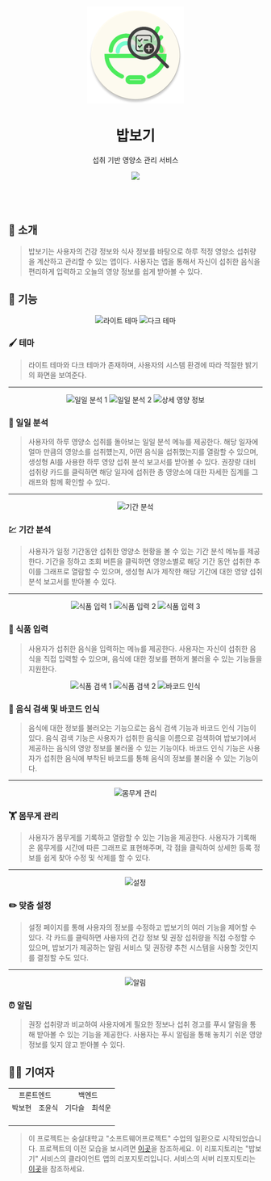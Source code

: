 <div align=center>
  <img src="https://raw.githubusercontent.com/CHOYUNSIG/babbogi/main/app/src/main/res/mipmap-xxxhdpi/ic_launcher_round.webp" alt="아이콘"/><br>
  <h1>밥보기</h1>
  <p>섭취 기반 영양소 관리 서비스</p>
  <img src="https://shields.io/badge/숭실대학교_2024_소프트웨어_공모전-Silver_Award-AAAACC.svg?&style=for-the-badge&logoColor=white"/><br>
</div>

<br>
<br>
<br>

<h2>📝 소개</h2>
<blockquote>
  밥보기는 사용자의 건강 정보와 식사 정보를 바탕으로 하루 적정 영양소 섭취량을 계산하고 관리할 수 있는 앱이다. 사용자는 앱을 통해서 자신이 섭취한 음식을 편리하게 입력하고 오늘의 영양 정보를 쉽게 받아볼 수 있다.
</blockquote>

<h2>🍎 기능</h2>
<div align=center>
  <img src="https://github.com/user-attachments/assets/7ca475d8-b913-431b-b025-9d86def286ad" width=30% alt="라이트 테마"/>
  <img src="https://github.com/user-attachments/assets/8d3ea4d6-8a14-4a10-9a53-3891661a9604" width=30% alt="다크 테마"/>
</div>
<h3>🖌️ 테마</h3>
<blockquote>
  <p>라이트 테마와 다크 테마가 존재하며, 사용자의 시스템 환경에 따라 적절한 밝기의 화면을 보여준다.</p>
</blockquote>
<hr>
<div align=center>
  <img src="https://github.com/user-attachments/assets/4f5374f3-ffa4-4ca8-b1ae-61e8c5d4a681" width=30% alt="일일 분석 1"/>
  <img src="https://github.com/user-attachments/assets/932c773e-f573-4545-9703-d6a7d3476e88" width=30% alt="일일 분석 2"/>
  <img src="https://github.com/user-attachments/assets/d2b76c44-68fa-48a9-ad4c-4938a28a7373" width=30% alt="상세 영양 정보"/>
</div>
<h3>📆 일일 분석</h3>
<blockquote>
  <p>사용자의 하루 영양소 섭취를 돌아보는 일일 분석 메뉴를 제공한다. 해당 일자에 얼마 만큼의 영양소를 섭취헀는지, 어떤 음식을 섭취했는지를 열람할 수 있으며, 생성형 AI를 사용한 하루 영양 섭취 분석 보고서를 받아볼 수 있다. 권장량 대비 섭취량 카드를 클릭하면 해당 일자에 섭취한 총 영양소에 대한 자세한 집계를 그래프와 함께 확인할 수 있다.</p>
</blockquote>
<hr>
<div align=center>
  <img src="https://github.com/user-attachments/assets/e615cf1e-c13f-46e2-938d-65f12dc4d62b" width=30% alt="기간 분석"/>
</div>
<h3>💹 기간 분석</h3>
<blockquote>
  <p>사용자가 일정 기간동안 섭취한 영양소 현황을 볼 수 있는 기간 분석 메뉴를 제공한다. 기간을 정하고 조회 버튼을 클릭하면 영양소별로 해당 기간 동안 섭취한 추이를 그래프로 열람할 수 있으며, 생성형 AI가 제작한 해당 기간에 대한 영양 섭취 분석 보고서를 받아볼 수 있다.</p>
</blockquote>
<hr>
<div align=center>
  <img src="https://github.com/user-attachments/assets/8524331f-2ee2-456f-8acd-dcbc15b741e7" width=30% alt="식품 입력 1"/>
  <img src="https://github.com/user-attachments/assets/841dea6b-f4ef-4db9-bee1-ae6cacafc930" width=30% alt="식품 입력 2"/>
  <img src="https://github.com/user-attachments/assets/4fa13f02-f08e-4d50-9fb8-ef5d9a94fc8f" width=30% alt="식품 입력 3"/>
</div>
<h3>🥑 식품 입력</h3>
<blockquote>
  <p>사용자가 섭취한 음식을 입력하는 메뉴를 제공한다. 사용자는 자신이 섭취한 음식을 직접 입력할 수 있으며, 음식에 대한 정보를 편하게 불러올 수 있는 기능들을 지원한다.</p>
</blockquote>
<div align=center>
  <img src="https://github.com/user-attachments/assets/82721282-0146-4b85-b7c2-baeabb3dcb0e" width=30% alt="식품 검색 1"/>
  <img src="https://github.com/user-attachments/assets/faa5c3cd-6c73-4b2b-a557-e647cdab49db" width=30% alt="식품 검색 2"/>
  <img src="https://github.com/user-attachments/assets/1b68d310-7a82-45cd-9edb-acfe50874f04" width=30% alt="바코드 인식"/>
</div>
<h3>🥑 음식 검색 및 바코드 인식</h3>
<blockquote>
  <p>음식에 대한 정보를 불러오는 기능으로는 음식 검색 기능과 바코드 인식 기능이 있다. 음식 검색 기능은 사용자가 섭취한 음식을 이름으로 검색하여 밥보기에서 제공하는 음식의 영양 정보를 불러올 수 있는 기능이다. 바코드 인식 기능은 사용자가 섭취한 음식에 부착된 바코드를 통해 음식의 정보를 불러올 수 있는 기능이다.</p>
</blockquote>
<hr>
<div align=center>
  <img src="https://github.com/user-attachments/assets/a8a4cd33-30e1-4de3-a347-296fd0872ee9" width=30% alt="몸무게 관리"/>
</div>
<h3>🏋️ 몸무게 관리</h3>
<blockquote>
  <p>사용자가 몸무게를 기록하고 열람할 수 있는 기능을 제공한다. 사용자가 기록해온 몸무게를 시간에 따른 그래프로 표현해주며, 각 점을 클릭하여 상세한 등록 정보를 쉽게 찾아 수정 및 삭제를 할 수 있다.</p>
</blockquote>
<hr>
<div align=center>
  <img src="https://github.com/user-attachments/assets/7a6140ff-0aff-4ab2-86c5-a19f5c34b296" width=30% alt="설정"/>
</div>
<h3>✏️ 맞춤 설정</h3>
<blockquote>
  <p>설정 페이지를 통해 사용자의 정보를 수정하고 밥보기의 여러 기능을 제어할 수 있다. 각 카드를 클릭하면 사용자의 건강 정보 및 권장 섭취량을 직접 수정할 수 있으며, 밥보기가 제공하는 알림 서비스 및 권장량 추천 시스템을 사용할 것인지를 결정할 수도 있다.</p>
</blockquote>
<hr>
<div align=center>
  <img src="https://github.com/user-attachments/assets/e7d2d075-555a-4e28-8b44-07af5704c81a" width=30% alt="알림"/>
</div>
<h3>⏰ 알림</h3>
<blockquote>
  <p>권장 섭취량과 비교하여 사용자에게 필요한 정보나 섭취 경고를 푸시 알림을 통해 받아볼 수 있는 기능을 제공한다. 사용자는 푸시 알림을 통해 놓치기 쉬운 영양 정보를 잊지 않고 받아볼 수 있다.</p>
</blockquote>

<h2>👨‍🔧 기여자</h2>

<div align=center>
  <table>
    <tr>
      <td colspan=2 align=center>프론트엔드</td>
      <td colspan=2 align=center>백엔드</td>
    </tr>
    <tr>
      <td align=center>박보현</td>
      <td align=center>조윤식</td>
      <td align=center>기다슬</td>
      <td align=center>최석운</td>
    </tr>
    <tr>
      <td align=center>
        <a href="https://github.com/HIROKIPark"><img src="https://avatars.githubusercontent.com/u/99084610?v=4" width=100 alt=""/></a>
      </td>
      <td align=center>
        <a href="https://github.com/CHOYUNSIG"><img src="https://avatars.githubusercontent.com/u/61886049?v=4" width=100 alt=""/></a>
      </td>
      <td align=center>
        <a href="https://github.com/gidaseul"><img src="https://avatars.githubusercontent.com/u/61573303?v=4" width=100 alt=""/></a>
      </td>
      <td align=center>
        <a href="https://github.com/Choi-seokun"><img src="https://avatars.githubusercontent.com/u/142799427?v=4" width=100 alt=""/></a>
      </td>
    </tr>
  </table>
</div>

<blockquote>
  이 프로젝트는 숭실대학교 "소프트웨어프로젝트" 수업의 일환으로 시작되었습니다. 프로젝트의 이전 모습을 보시려면 <a href="https://github.com/CHOYUNSIG/babbogi/blob/main/README_OLD.md">이곳</a>을 참조하세요.
  이 리포지토리는 "밥보기" 서비스의 클라이언트 앱의 리포지토리입니다. 서비스의 서버 리포지토리는 <a href="https://github.com/BabBogi/BabBogi-backend">이곳</a>을 참조하세요.
</blockquote>
